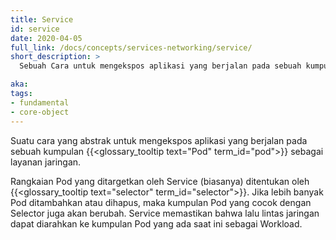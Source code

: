 ```yaml
---
title: Service
id: service
date: 2020-04-05
full_link: /docs/concepts/services-networking/service/
short_description: >
  Sebuah Cara untuk mengekspos aplikasi yang berjalan pada sebuah kumpulan Pod sebagai layanan jaringan.

aka:
tags:
- fundamental
- core-object
---
```

Suatu cara yang abstrak untuk mengekspos aplikasi yang berjalan pada sebuah kumpulan
{{<glossary_tooltip text="Pod" term_id="pod">}} sebagai layanan jaringan.
<!--more-->

Rangkaian Pod yang ditargetkan oleh Service (biasanya) ditentukan oleh 
{{<glossary_tooltip text="selector" term_id="selector">}}.
Jika lebih banyak Pod ditambahkan atau dihapus, maka kumpulan Pod yang cocok 
dengan Selector juga akan berubah. Service memastikan bahwa lalu lintas 
jaringan dapat diarahkan ke kumpulan Pod yang ada saat ini sebagai
Workload.